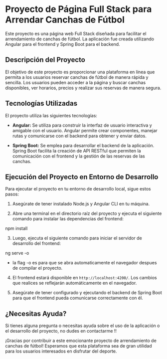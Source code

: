 # Proyecto de Página Full Stack para Arrendar Canchas de Fútbol

Este proyecto es una página web Full Stack diseñada para facilitar el arrendamiento de canchas de fútbol. La aplicación fue creada utilizando Angular para el frontend y Spring Boot para el backend.

## Descripción del Proyecto

El objetivo de este proyecto es proporcionar una plataforma en línea que permita a los usuarios reservar canchas de fútbol de manera rápida y sencilla. Los usuarios pueden acceder a la página y buscar canchas disponibles, ver horarios, precios y realizar sus reservas de manera segura.

## Tecnologías Utilizadas

El proyecto utiliza las siguientes tecnologías:

- **Angular:** Se utiliza para construir la interfaz de usuario interactiva y amigable con el usuario. Angular permite crear componentes, manejar rutas y comunicarse con el backend para obtener y enviar datos.

- **Spring Boot:** Se emplea para desarrollar el backend de la aplicación. Spring Boot facilita la creación de API RESTful que permiten la comunicación con el frontend y la gestión de las reservas de las canchas.

## Ejecución del Proyecto en Entorno de Desarrollo

Para ejecutar el proyecto en tu entorno de desarrollo local, sigue estos pasos:

1. Asegúrate de tener instalado Node.js y Angular CLI en tu máquina.

2. Abre una terminal en el directorio raíz del proyecto y ejecuta el siguiente comando para instalar las dependencias del frontend:

npm install

3. Luego, ejecuta el siguiente comando para iniciar el servidor de desarrollo del frontend:

ng serve -o 

- la flag -o es para que se abra automaticamente el navegador despues de compilar el proyecto.

4. El frontend estará disponible en `http://localhost:4200/`. Los cambios que realices se reflejarán automáticamente en el navegador.

5. Asegúrate de tener configurado y ejecutando el backend de Spring Boot para que el frontend pueda comunicarse correctamente con él.

## ¿Necesitas Ayuda?

Si tienes alguna pregunta o necesitas ayuda sobre el uso de la aplicación o el desarrollo del proyecto, no dudes en contactarme !!

¡Gracias por contribuir a este emocionante proyecto de arrendamiento de canchas de fútbol! Esperamos que esta plataforma sea de gran utilidad para los usuarios interesados en disfrutar del deporte.
